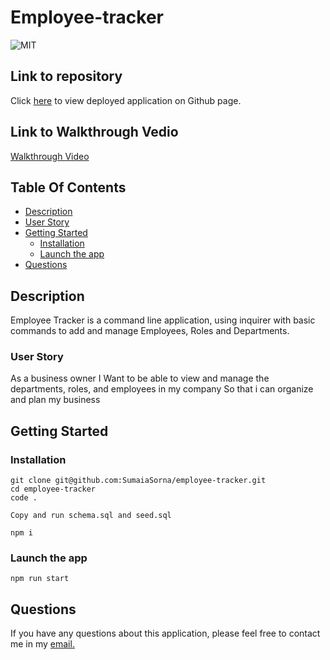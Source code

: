# Employee-tracker

![MIT](https://img.shields.io/static/v1?label=MIT&message=License&color=Green)

## Link to repository

Click [here](https://sumaiasorna.github.io/employee-tracker/) to view deployed application on Github page.

## Link to Walkthrough Vedio

<a href="https://drive.google.com/drive/u/0/folders/1d_k7_OuoK3SC4kmhqX_h983h-bFf-NsD">Walkthrough Video</a>

## Table Of Contents

- [Description](#description)
- [User Story](#user-story)
- [Getting Started](#getting-started)
  - [Installation](#installation)
  - [Launch the app](#launch-the-app)
- [Questions](#questions)

## Description

Employee Tracker is a command line application, using inquirer with basic commands to add and manage Employees, Roles and Departments.

### User Story

As a business owner
I Want to be able to view and manage the departments, roles, and employees in my company
So that i can organize and plan my business

## Getting Started

### Installation

```
git clone git@github.com:SumaiaSorna/employee-tracker.git
cd employee-tracker
code .

Copy and run schema.sql and seed.sql

npm i
```

### Launch the app

```
npm run start
```

## Questions

If you have any questions about this application, please feel free to contact me in my <a href="mailto:sorna.sumaia@gmail.com">email.</a>
